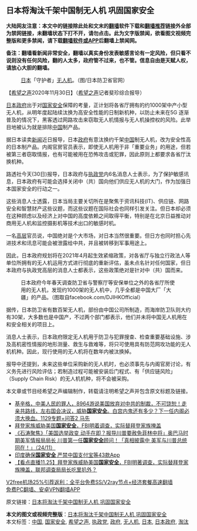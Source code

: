  <h2>日本将淘汰千架中国制无人机 巩固国家安全</h2> <p class="notice"><b>大陆网友注意：本文中的链接除此处和文末的<a href="https://github.com/bannedbook/fanqiang" >翻墙</a>软件下载和<a href="https://github.com/killgcd/justmysocks/blob/master/README.md">翻墙推荐</a>链接外全部为禁网链接，未翻墙状态下打不开，请勿点击。此为文字版禁闻，欲看图文视频完整版和更多禁闻，请下载<a href="https://github.com/bannedbook/fanqiang">翻墙软件或APP</a>后翻墙上禁闻网。</p><p>备注：翻墙看新闻非常安全，翻墙以真实身份发表敏感言论有一定风险，但只看不说则没有任何风险，翻的人太多，政府管不过来，也不管。信息自由是天赋人权，请放心大胆的翻墙。</b></p>  <div class="entry"> <figure><figcaption><a href="https://www.bannedbook.org/bnews/tag/%e6%97%a5%e6%9c%ac/" class="st_tag internal_tag" rel="tag" title="标签 日本 下的日志">日本</a>「守护者」<a href="https://www.bannedbook.org/bnews/tag/%e6%97%a0%e4%ba%ba%e6%9c%ba/" class="st_tag internal_tag" rel="tag" title="标签 无人机 下的日志">无人机</a>。（图/日本防卫省官网）</figcaption></figure> <p>【<span class='wp_keywordlink_affiliate'><a href="https://www.soundofhope.org" title="希望之声" target="_blank">希望之声</a></span>2020年11月30日】（<a href="https://www.bannedbook.org/bnews/tag/%e5%b8%8c%e6%9c%9b%e4%b9%8b%e5%a3%b0/" class="st_tag internal_tag" rel="tag" title="标签 希望之声 下的日志">希望之声</a>记者斐珍综合报导）</p> <p><a href="https://www.bannedbook.org/bnews/tag/%E6%97%A5%E6%9C%AC%E6%94%BF%E5%BA%9C/" class="st_tag internal_tag" rel="tag" title="标签 日本政府 下的日志">日本政府</a>出于对<a href="https://www.bannedbook.org/bnews/tag/%e5%9b%bd%e5%ae%b6%e5%ae%89%e5%85%a8/" class="st_tag internal_tag" rel="tag" title="标签 国家安全 下的日志">国家安全</a>保障的考量，正计划将各省厅拥有的约1000架中产小型无人机，从明年度起陆续汰换为高安全性能的日制新机种，以防止未来在5G 逐渐普及的情况下，黑客透过网路攻击来窃取无人机情报与无人机操控权的风险。此举目地被认为就是排除<span class='wp_keywordlink_affiliate'><a href="https://www.bannedbook.org/" title="中国" target="_blank">中国</a></span>制产品。</p> <p>据日本读卖<span class='wp_keywordlink_affiliate'><a href="https://www.bannedbook.org/" title="新闻">新闻</a></span>近日报导，日本<a href="https://www.bannedbook.org/bnews/tag/%e6%94%bf%e5%ba%9c/" class="st_tag internal_tag" rel="tag" title="标签 政府 下的日志">政府</a>有意汰换约千架<a href="https://www.bannedbook.org/bnews/tag/%E4%B8%AD%E5%9B%BD/" class="st_tag internal_tag" rel="tag" title="标签 中国 下的日志">中国</a>制无人机，改为安全性高的日本制产品。内阁官房官员表示，即使无人机用于非「重要业务」的用途，但若被第三者窃取情报，也有可能被用在恐怖攻击或犯罪，因此原则上都要求各省厅汰换机种。</p>  <p>路透社今天(30日)报导，日本政府与<a href="https://www.bannedbook.org/bnews/tag/%e6%89%a7%e6%94%bf%e5%85%9a/" class="st_tag internal_tag" rel="tag" title="标签 执政党 下的日志">执政党</a>内6名消息人士表示，为了保护敏感讯息，日本政府有可能会选择关闭中（共）国向他们供应无人机的大门，作为加强日本国家安全的行动之一。</p> <p>这些消息人士透露，日本当局主要关切所在是聚焦于资讯科技(IT)、供应链、网路安全和智慧财产这些议题，而这些议题在国际社会也同样引发关注。但日本却必须在这种顾虑以及经济上对中国的高度依赖之间取得平衡，特别是在北京日益推动对商用无人机和监控摄影机等技术出口的敏感时机。</p> <p>一名<span class='wp_keywordlink_affiliate'><a href="https://www.bannedbook.org/bnews/ccpdope/" title="中共高层内幕" target="_blank">高层</a></span>官员说，中国绝对是个大市场，对日本当然很重要。但日方也同时担心先进技术和讯息可能会被泄露给中共，并且被转移到军事用途上。</p>  <p>因此，日本政府规划将在2021年4月起生效紧缩政策，对各省厅与独立行政法人等单位所拥有的无人机运用方式进行彻底的重新评估，虽未点名针对任何国家，但日本政府与执政党高层的消息人士都表示，这些政策绝对是针对中（共）国而来。</p> <figure><figcaption>日本政府今年春天调查防卫省与警察厅等安保单位之外的各省厅所使用的无人机，发现约1000架的无人机中，几乎全都是中国大厂「大疆」的产品。（图取自facebook.com/DJIHKOfficial）</figcaption></figure> <p>据传，日本防卫省有数百架无人机，部份由中国公司所制造，而海岸防卫队则大约有30架，大多数也是中国产，不过两个部门都表示，他们并未将中国无人机用在和安全相关的项目上。</p> <p>消息人士表示，日本政府限定无人机用于防卫与犯罪搜查、检查重要基础设施、涉及高机密性情报的地形测量、救生与救难等，将只可使用具有防范网攻功能的无人机机种。因此，现行使用的无人机将在数年内被汰换掉。</p>  <p>报导中还提到，未来这些单位采购新的无人机时，也必须事先与内阁官房讨论，有义务先进行风险评估；若制造过程可能被安装后门程式、有「供应链风险」（Supply Chain Risk）的无人机机种，将不会被采购。</p> <p>本文章或节目经希望之声编辑制作，转载请注明希望之声并包含原文标题及链接。</p> <ul class='op-related-articles' title='相关阅读'> <li><a href='https://www.bannedbook.org/bnews/bannedvideo/20201129/1439458.html' target='_blank'>基辛格，中美人民的罪人，8964游说美国放弃对中共的制裁，不可饶恕！走亲共路线，左右国会决议，威胁<b>国家安全</b>。白宫内鬼还有多少？下一任内阁必须大换血。1129专题+问答2  马先</a></li> <li><a href='https://www.bannedbook.org/bnews/taiwannews/20201126/1437223.html' target='_blank'>拜登家族威胁美国<b>国家安全</b>，FBI明着调查，实际替拜登家族掩盖</a></li> <li><a href='https://www.bannedbook.org/bnews/bannedvideo/20201126/1437095.html' target='_blank'>《石涛聚焦》「美国选举政变 动手在即？报导川普要赦免菲林中将」奥巴马时期美军情报局局长 川普第一任<b>国家安全</b>顾问！「真相披露中 美军与川普总统同在！」（24/11）</a></li> <li><a href='https://www.bannedbook.org/bnews/worldnews/20201125/1437018.html' target='_blank'>印度确保<b>国家安全</b> 严禁中国支付宝等43款App</a></li> <li><a href='https://www.bannedbook.org/bnews/bannedvideo/20201125/1437013.html' target='_blank'>【看点直播11.25】拜登家族威胁美国<b>国家安全</b>，FBI明著调查，实际替拜登家族掩盖，联邦调查局局长吃里扒外？</a></li> </ul> <p class="texttj"> <a href="https://www.bannedbook.org/forum23/topic22702.html" target="_blank">V2free机场25%引荐返利：全平台免费SS/V2ray节点+经济套餐高速翻墙</a><br/> <a href="https://github.com/bannedbook/fanqiang/wiki/%E7%A6%81%E9%97%BB%E7%BD%91%E5%AE%89%E5%8D%93%E7%BF%BB%E5%A2%99%E6%96%B0%E9%97%BBAPP" target="_blank">免费PC翻墙、安卓VPN翻墙APP</a></p><p>原文链接：<a class="src_link"  href="https://www.soundofhope.org/post/448405" target="_blank">日本将淘汰千架中国制无人机 巩固国家安全</a></p> <a name='sharetosocial'></a>       <div><b>本文的图文或视频完整版</b>：<a href='https://www.bannedbook.org/bnews/comments/20201130/1439624.html'>日本将淘汰千架中国制无人机 巩固国家安全</a></div>  </div><!--END ENTRY--> <div class="postfooter"> <div>本文标签：<a href="https://www.bannedbook.org/bnews/tag/%E4%B8%AD%E5%9B%BD/" rel="tag">中国</a>, <a href="https://www.bannedbook.org/bnews/tag/%e5%9b%bd%e5%ae%b6%e5%ae%89%e5%85%a8/" rel="tag">国家安全</a>, <a href="https://www.bannedbook.org/bnews/tag/%e5%b8%8c%e6%9c%9b%e4%b9%8b%e5%a3%b0/" rel="tag">希望之声</a>, <a href="https://www.bannedbook.org/bnews/tag/%e6%89%a7%e6%94%bf%e5%85%9a/" rel="tag">执政党</a>, <a href="https://www.bannedbook.org/bnews/tag/%e6%94%bf%e5%ba%9c/" rel="tag">政府</a>, <a href="https://www.bannedbook.org/bnews/tag/%e6%97%a0%e4%ba%ba%e6%9c%ba/" rel="tag">无人机</a>, <a href="https://www.bannedbook.org/bnews/tag/%e6%97%a5%e6%9c%ac/" rel="tag">日本</a>, <a href="https://www.bannedbook.org/bnews/tag/%E6%97%A5%E6%9C%AC%E6%94%BF%E5%BA%9C/" rel="tag">日本政府</a>, <a href="https://www.bannedbook.org/bnews/tag/%E6%B7%98%E6%B1%B0/" rel="tag">淘汰</a></div>  </div><!--END POSTFOOTER--> 